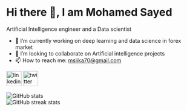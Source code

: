 # Hi there 👋, I am Mohamed Sayed
Artificial Intelligence engineer and a Data scientist

- 🔭 I’m currently working on deep learning and data science in forex market 
- 👯 I’m looking to collaborate on Artificial intelligence projects 
- 📫 How to reach me: msiika70@gmail.com 


[<img src='https://cdn.jsdelivr.net/npm/simple-icons@3.0.1/icons/linkedin.svg' alt='linkedin' height='40'>](https://www.linkedin.com/in/https://www.linkedin.com/in/msiika70//)  [<img src='https://cdn.jsdelivr.net/npm/simple-icons@3.0.1/icons/twitter.svg' alt='twitter' height='40'>](https://twitter.com/https://twitter.com/mohamed_siika)  

![GitHub stats](https://github-readme-stats.vercel.app/api?username=mohamedsiika&show_icons=true&count_private=true)  
![GitHub streak stats](https://github-readme-streak-stats.herokuapp.com/?user=mohamedsiika)  



